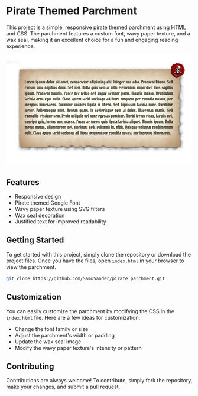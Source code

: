 # Pirate Themed Parchment

This project is a simple, responsive pirate themed parchment using HTML and CSS. The parchment features a custom font, wavy paper texture, and a wax seal, making it an excellent choice for a fun and engaging reading experience.

![alt text](example.PNG "Pirate Themed Parchment Preview")

## Features

- Responsive design
- Pirate themed Google Font
- Wavy paper texture using SVG filters
- Wax seal decoration
- Justified text for improved readability

## Getting Started

To get started with this project, simply clone the repository or download the project files. Once you have the files, open `index.html` in your browser to view the parchment.

```bash
git clone https://github.com/SamuSander/pirate_parchment.git
```
## Customization

You can easily customize the parchment by modifying the CSS in the `index.html` file. Here are a few ideas for customization:

- Change the font family or size
- Adjust the parchment's width or padding
- Update the wax seal image
- Modify the wavy paper texture's intensity or pattern

## Contributing

Contributions are always welcome! To contribute, simply fork the repository, make your changes, and submit a pull request.
